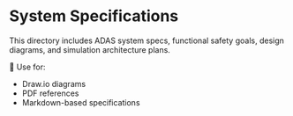 # System Specifications

This directory includes ADAS system specs, functional safety goals, design diagrams, and simulation architecture plans.

📁 Use for:
- Draw.io diagrams
- PDF references
- Markdown-based specifications

